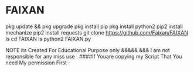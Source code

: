 # FAIXAN
  pkg update && pkg upgrade
  pkg install pip 
  pkg install python2
  pip2 install mechanize
  pip2 install requests
  git clone https://github.com/Faixan/FAIXAN
  ls
  cd FAIXAN
  ls
  python2 FAIXAN.py
  
  
  NOTE its Created For Educational Purpose only &amp;&amp;&amp;&amp;&amp; &amp;&amp;&amp; I am not responsible for any miss use .  ####If Youare copying my Script That You need My permission First -
